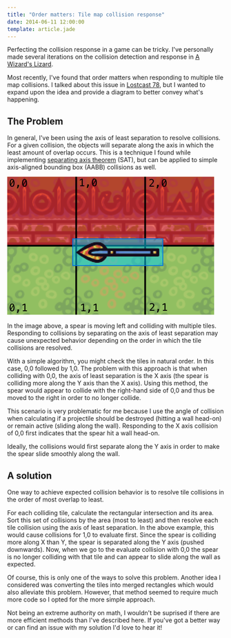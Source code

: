 ```yaml
---
title: "Order matters: Tile map collision response"
date: 2014-06-11 12:00:00
template: article.jade
---
```

Perfecting the collision response in a game can be tricky. I've personally made several iterations on the collision detection and response in [A Wizard's Lizard][1].

Most recently, I've found that order matters when responding to multiple tile map collisions. I talked about this issue in [Lostcast 78][2], but I wanted to expand upon the idea and provide a diagram to better convey what's happening.

## The Problem

In general, I've been using the axis of least separation to resolve collisions. For a given collision, the objects will separate along the axis in which the least amount of overlap occurs. This is a technique I found while implementing [separating axis theorem][3] (SAT), but can be applied to simple axis-aligned bounding box (AABB) collisions as well.

![Diagram of a spear colliding with multiple tiles][4]

In the image above, a spear is moving left and colliding with multiple tiles. Responding to collisions by separating on the axis of least separation may cause unexpected behavior depending on the order in which the tile collisions are resolved.

With a simple algorithm, you might check the tiles in natural order. In this case, 0,0 followed by 1,0. The problem with this approach is that when colliding with 0,0, the axis of least separation is the X axis (the spear is colliding more along the Y axis than the X axis). Using this method, the spear would appear to collide with the right-hand side of 0,0 and thus be moved to the right in order to no longer collide.

This scenario is very problematic for me because I use the angle of collision when calculating if a projectile should be destroyed (hitting a wall head-on) or remain active (sliding along the wall). Responding to the X axis collision of 0,0 first indicates that the spear hit a wall head-on.

Ideally, the collisions would first separate along the Y axis in order to make the spear slide smoothly along the wall.

## A solution

One way to achieve expected collision behavior is to resolve tile collisions in the order of most overlap to least.

For each colliding tile, calculate the rectangular intersection and its area. Sort this set of collisions by the area (most to least) and then resolve each tile collision using the axis of least separation. In the above example, this would cause collisions for 1,0 to evaluate first. Since the spear is colliding more along X than Y, the spear is separated along the Y axis (pushed downwards). Now, when we go to the evaluate collision with 0,0 the spear is no longer colliding with that tile and can appear to slide along the wall as expected.

Of course, this is only one of the ways to solve this problem. Another idea I considered was converting the tiles into merged rectangles which would also alleviate this problem. However, that method seemed to require much more code so I opted for the more simple approach.

Not being an extreme authority on math, I wouldn't be suprised if there are more efficient methods than I've described here. If you've got a better way or can find an issue with my solution I'd love to hear it!

[1]: http://www.wizardslizard.com/ "A Wizard's Lizard"
[2]: http://www.lostdecadegames.com/lostcast-78/ "Lostcast 78: Separation Axis Feeling"
[3]: http://gamedevelopment.tutsplus.com/tutorials/collision-detection-using-the-separating-axis-theorem--gamedev-169
[4]: /media/images/misc/sat-collision-diagram.png "Problematic collision with multiple tiles"
